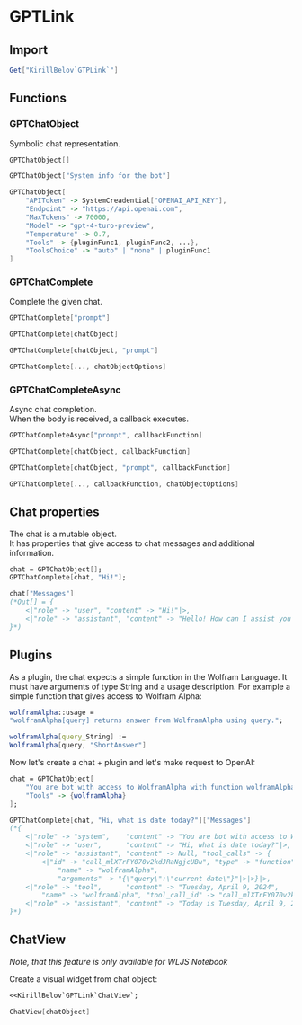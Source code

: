 # GPTLink

## Import

```mathematica
Get["KirillBelov`GTPLink`"]
```

## Functions

### GPTChatObject

Symbolic chat representation.

```mathematica
GPTChatObject[]

GPTChatObject["System info for the bot"]

GPTChatObject[
    "APIToken" -> SystemCreadential["OPENAI_API_KEY"], 
    "Endpoint" -> "https://api.openai.com", 
    "MaxTokens" -> 70000, 
    "Model" -> "gpt-4-turo-preview", 
    "Temperature" -> 0.7, 
    "Tools" -> {pluginFunc1, pluginFunc2, ...}, 
    "ToolsChoice" -> "auto" | "none" | pluginFunc1
]
```

### GPTChatComplete

Complete the given chat. 

```mathematica
GPTChatComplete["prompt"] 

GPTChatComplete[chatObject] 

GPTChatComplete[chatObject, "prompt"]

GPTChatComplete[..., chatObjectOptions]
```

### GPTChatCompleteAsync

Async chat completion.  
When the body is received, a callback executes. 

```mathematica
GPTChatCompleteAsync["prompt", callbackFunction] 

GPTChatComplete[chatObject, callbackFunction] 

GPTChatComplete[chatObject, "prompt", callbackFunction]

GPTChatComplete[..., callbackFunction, chatObjectOptions]
```

## Chat properties

The chat is a mutable object.  
It has properties that give access to chat messages and additional information. 

```mathematica
chat = GPTChatObject[]; 
GPTChatComplete[chat, "Hi!"];

chat["Messages"]
(*Out[] = {
    <|"role" -> "user", "content" -> "Hi!"|>, 
    <|"role" -> "assistant", "content" -> "Hello! How can I assist you today?"|>
}*)
```

## Plugins

As a plugin, the chat expects a simple function in the Wolfram Language. 
It must have arguments of type String and a usage description. 
For example a simple function that gives access to Wolfram Alpha:

```mathematica
wolframAlpha::usage = 
"wolframAlpha[query] returns answer from WolframAlpha using query."; 

wolframAlpha[query_String] := 
WolframAlpha[query, "ShortAnswer"]
```

Now let's create a chat + plugin and let's make request to OpenAI:

```mathematica
chat = GPTChatObject[
    "You are bot with access to WolframAlpha with function wolframAlpha(query).", 
    "Tools" -> {wolframAlpha}
]; 

GPTChatComplete[chat, "Hi, what is date today?"]["Messages"]
(*{
    <|"role" -> "system",    "content" -> "You are bot with access to WolframAlpha with function wolframAlpha(query)."|>, 
    <|"role" -> "user",      "content" -> "Hi, what is date today?"|>, 
    <|"role" -> "assistant", "content" -> Null, "tool_calls" -> {
        <|"id" -> "call_mlXTrFY070v2kdJRaNgjcUBu", "type" -> "function", "function" -> <|
            "name" -> "wolframAlpha", 
            "arguments" -> "{\"query\":\"current date\"}"|>|>}|>, 
    <|"role" -> "tool",      "content" -> "Tuesday, April 9, 2024", 
        "name" -> "wolframAlpha", "tool_call_id" -> "call_mlXTrFY070v2kdJRaNgjcUBu"|>, 
    <|"role" -> "assistant", "content" -> "Today is Tuesday, April 9, 2024."|>
}*)
```

## ChatView
*Note, that this feature is only available for WLJS Notebook*

Create a visual widget from chat object:

```mathematica
<<KirillBelov`GPTLink`ChatView`;

ChatView[chatObject]
```
